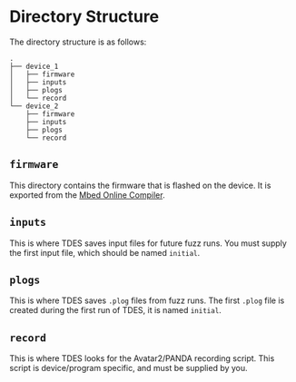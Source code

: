 # Directory Structure
The directory structure is as follows:

```
.
├── device_1
│   ├── firmware
│   ├── inputs
│   ├── plogs
│   └── record
└── device_2
    ├── firmware
    ├── inputs
    ├── plogs
    └── record
```

## `firmware`
This directory contains the firmware that is flashed on the device. It is exported from the [Mbed Online Compiler](https://ide.mbed.com/compiler/).

## `inputs`
This is where TDES saves input files for future fuzz runs. You must supply the first input file, which should be named `initial`.

## `plogs`
This is where TDES saves `.plog` files from fuzz runs. The first `.plog` file is created during the first run of TDES, it is named `initial`.

## `record`
This is where TDES looks for the Avatar2/PANDA recording script. This script is device/program specific, and must be supplied by you.
